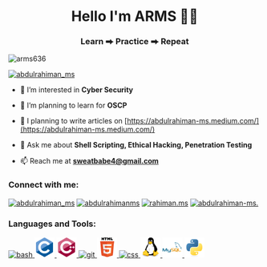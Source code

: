<h1 align="center">Hello I'm ARMS 👨‍💻</h1>
<h3 align="center">Learn ⮕ Practice ⮕ Repeat</h3>

<p align="left"> <img src="https://komarev.com/ghpvc/?username=arms63&label=Profile%20views&color=008ae6&style=flat-square" alt="arms636" /> </p>

<p align="left"> <a href="https://twitter.com/abdulrahiman_ms" target="blank"><img src="https://img.shields.io/twitter/follow/abdulrahiman_ms?logo=twitter&style=for-the-badge" alt="abdulrahiman_ms" /></a> </p>

- 👀 I’m interested in **Cyber Security**
 
- 🌱 I’m planning to learn for **OSCP**
 
- 📝 I planning to write articles on [https://abdulrahiman-ms.medium.com/](https://abdulrahiman-ms.medium.com/)

- 💬 Ask me about **Shell Scripting, Ethical Hacking, Penetration Testing**

- 📫 Reach me at **sweatbabe4@gmail.com**

<h3 align="left">Connect with me:</h3>
<p align="left">
<a href="https://twitter.com/abdulrahiman_ms" target="blank"><img align="center" src="https://cdn.jsdelivr.net/npm/simple-icons@3.0.1/icons/twitter.svg" alt="abdulrahiman_ms" height="30" width="40" /></a>
<a href="https://linkedin.com/in/abdulrahimanms" target="blank"><img align="center" src="https://cdn.jsdelivr.net/npm/simple-icons@3.0.1/icons/linkedin.svg" alt="abdulrahimanms" height="30" width="40" /></a>
<a href="https://fb.com/rahiman.ms" target="blank"><img align="center" src="https://cdn.jsdelivr.net/npm/simple-icons@3.0.1/icons/facebook.svg" alt="rahiman.ms" height="30" width="40" /></a>
<a href="https://abdulrahiman-ms.medium.com/" target="blank"><img align="center" src="https://cdn.jsdelivr.net/npm/simple-icons@3.0.1/icons/medium.svg" alt="abdulrahiman-ms." height="30" width="40" /></a>
</p>

<h3 align="left">Languages and Tools:</h3>
<p align="left"> <a href="https://www.gnu.org/software/bash/" target="_blank"> <img src="https://www.vectorlogo.zone/logos/gnu_bash/gnu_bash-icon.svg" alt="bash" width="40" height="40"/> </a> <a href="https://www.cprogramming.com/" target="_blank"> <img src="https://raw.githubusercontent.com/devicons/devicon/master/icons/c/c-original.svg" alt="c" width="40" height="40"/> </a> <a href="https://www.w3schools.com/cpp/" target="_blank"> <img src="https://raw.githubusercontent.com/devicons/devicon/master/icons/cplusplus/cplusplus-original.svg" alt="cplusplus" width="40" height="40"/> </a> <a href="https://git-scm.com/" target="_blank"> <img src="https://www.vectorlogo.zone/logos/git-scm/git-scm-icon.svg" alt="git" width="40" height="40"/> </a> <a href="https://www.w3.org/html/" target="_blank"> <img src="https://raw.githubusercontent.com/devicons/devicon/master/icons/html5/html5-original-wordmark.svg" alt="html5" width="40" height="40"/> </a> <a href="https://www.w3.org/Style/CSS/software" target="_blank"> <img src="https://www.flaticon.com/free-icon/css_919826" alt="css" width="40" height="40"/> </a> <a href="https://www.linux.org/" target="_blank"> <img src="https://raw.githubusercontent.com/devicons/devicon/master/icons/linux/linux-original.svg" alt="linux" width="40" height="40"/> </a> <a href="https://www.mysql.com/" target="_blank"> <img src="https://raw.githubusercontent.com/devicons/devicon/master/icons/mysql/mysql-original-wordmark.svg" alt="mysql" width="40" height="40"/> </a> <a href="https://www.python.org" target="_blank"> <img src="https://raw.githubusercontent.com/devicons/devicon/master/icons/python/python-original.svg" alt="python" width="40" height="40"/> </a> </p>
